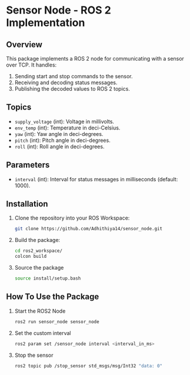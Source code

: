 # Sensor Node - ROS 2 Implementation

## Overview

This package implements a ROS 2 node for communicating with a sensor over TCP. It handles:
1. Sending start and stop commands to the sensor.
2. Receiving and decoding status messages.
3. Publishing the decoded values to ROS 2 topics.

## Topics

- `supply_voltage` (int): Voltage in millivolts.
- `env_temp` (int): Temperature in deci-Celsius.
- `yaw` (int): Yaw angle in deci-degrees.
- `pitch` (int): Pitch angle in deci-degrees.
- `roll` (int): Roll angle in deci-degrees.

## Parameters

- `interval` (int): Interval for status messages in milliseconds (default: 1000).

## Installation

1. Clone the repository into your ROS Workspace:
   ```bash
   git clone https://github.com/Adhithiya14/sensor_node.git
2. Build the package:
    ```bash
   cd ros2_workspace/
   colcon build
3. Source the package
   ```bash
   source install/setup.bash

## How To Use the Package 

1. Start the ROS2 Node
    ```bash
    ros2 run sensor_node sensor_node
2. Set the custom interval
    ```bash
    ros2 param set /sensor_node interval <interval_in_ms>
3. Stop the sensor
   ```bash
   ros2 topic pub /stop_sensor std_msgs/msg/Int32 "data: 0"

